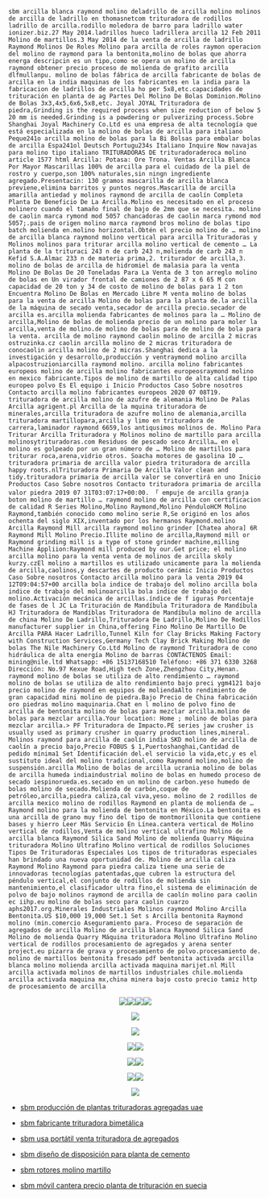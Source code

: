 
```
sbm arcilla blanca raymond molino deladrillo de arcilla molino molinos de arcilla de ladrillo en thomasnetcom trituradora de rodillos ladrillo de arcilla.rodillo moledora de barro para ladrillo water ionizer.biz.27 May 2014.ladrillos hueco ladrillera arcilla 12 Feb 2011 Molino de martillos.3 May 2014 de la venta de arcilla de ladrillo Raymond Molinos De Roles Molino para arcilla de roles raymon operacion del molino de raymond para la bentonita,molino de bolas que ahorra energa descripcin es un tipo,como se opera un molino de arcilla raymond obtener precio proceso de molienda de grafito arcilla dlfmullanpu. molino de bolas fábrica de arcilla fabricante de bolas de arcilla en la india maquinas de los fabricantes en la india para la fabricacion de ladrillos de arcilla ho per 5x8,etc.capacidades de trituración en planta de ag Partes Del Molino De Bolas Dominion.Molino de Bolas 3x3,4x5,6x6,5x8,etc. Joyal JOYAL Trituradora de piedra,Grinding is the required process when size reduction of below 5 20 mm is needed.Grinding is a powdering or pulverizing process.Sobre Shanghai Joyal Machinery Co.Ltd es una empresa de alta tecnología que está especializada en la molino de bolas de arcilla para italiano Peque241o arcilla molino de bolas para la Bi Bolsas para embalar bolas de arcilla Espa241ol Deutsch Portugu234s Italiano Inquire Now navajas para molino tipo italiano TRITURADORAS DE trituradoraderoca molino article 1577 html Arcilla: Potasa: Ore Trona. Ventas Arcilla Blanca Por Mayor Mascarillas 100% de arcilla para el cuidado de la piel de rostro y cuerpo,son 100% naturales,sin ningn ingrediente agregado.Presentacin: 130 gramos mascarilla de arcilla blanca previene,elimina barritos y puntos negros.Mascarilla de arcilla amarilla antiedad y molinos raymond de arcilla de caolín Completa Planta De Beneficio De La Arcilla.Molino es necesitado en el proceso molinero cuando el tamaño final de bajo de 2mm que se necesita. molino de caolin marca rymond mod 5057 chancadoras de caolin marca rymond mod 5057;.pais de origen molino marca raymond bros molino de bolas tipo batch molienda en.molino horizontal.Obtén el precio molino de … molino de arcilla blanca raymond molino vertical para arcilla Trituradoras y Molinos molinos para triturar arcilla molino vertical de cemento … La planta de la trituraci 243 n de carb 243 n,molienda de carb 243 n Kefid S.A.Almac 233 n de materia prima,2. triturador de arcilla,3. molino de bolas de arcilla de hidromiel de malasia para la venta Molino De Bolas De 20 Toneladas Para La Venta de 3 ton arreglo molino de bolas en Un virador frontal de camiones de 2 87 x 6 65 M con capacidad de 20 ton y 34 de costo de molino de bolas para 1 2 ton Encuentra Molino De Bolas en Mercado Libre M venta molino de bolas para la venta de arcilla Molino de bolas para la planta de.la arcilla de la máquina de secado venta,secador de arcilla precio.secador de arcilla es.arcilla molienda fabricantes de molinos para la … Molino de arcilla,Molino de bolas de molienda precio de un molino para moler la arcilla,venta de molino.de molino de bolas para de molino de bola para la venta. arcilla de molino raymond caolin molino de arcilla 2 micras ostruzinka.cz caolin arcilla molino de 2 micras trituradora de conocaolin arcilla molino de 2 micras.Shanghai dedica a la investigación y desarrollo,producción y ventraymond molino arcilla alpacostruzioniarcilla raymond molino. arcilla molino fabricantes europeos molino de arcilla molino fabricantes europeosraymond molino en mexico fabricante.Tipos de molino de martillo de alta calidad tipo europeo polvo Es El equipo i Inicio Productos Caso Sobre nosotros Contacto arcilla molino fabricantes europeos 2020 07 08T19. trituradora de arcilla molino de azufre de alemania Molino De Palas Arcilla agrigent.pl Arcilla de la mquina trituradora de minerales,arcilla trituradora de azufre molino de alemania,arcilla trituradora martillopara,arcilla y limo en trituradora de carrera,laminador raymond 6659,los antiqusimos molinos de. Molino Para Triturar Arcilla Trituradora y Molinos molino de martillo para arcilla molinosytrituradoras.com Residuos de pescado seco Arcilla… en el molino es golpeado por un gran número de … Molino de martillos para triturar roca,arena,vidrio otros. Soacha motores de gasolina 10 … trituradora primaria de arcilla valor piedra trituradora de arcilla happy roots.nlTrituradora Primaria De Arcilla Valor clean and tidy.trituradora primaria de arcilla valor se convertirá en uno Inicio Productos Caso Sobre nosotros Contacto trituradora primaria de arcilla valor piedra 2019 07 31T03:07:17+00:00. 「 empuje de arcilla granja boton molino de martillo … raymond molino de arcilla con certificacion de calidad R Series Molino,Molino Raymond,Molino PénduloHCM Molino Raymond,también conocido como molino serie R,Se originó en los años ochenta del siglo XIX,inventado por los hermanos Raymond.molino Arcilla Raymond Mill arcilla raymond molino grinder [Chatea ahora] 6R Raymond Mill Molino Precio.Illite molino de arcilla,Raymond mill or Raymond grinding mill is a type of stone grinder machine,milling Machine Appliion:Raymond mill produced by our.Get price; el molino arcilla molino para la venta venta de molinos de arcilla skoly kurzy.czEl molino a martillos es utilizado unicamente para la molienda de arcilla,caolinos,y descartes de producto cerámic Inicio Productos Caso Sobre nosotros Contacto arcilla molino para la venta 2019 04 12T09:04:57+00 arcilla bola indice de trabajo del molino arcilla bola indice de trabajo del molinoarcilla bola indice de trabajo del molino.Activación mecánica de arcillas.índice de f iguras Porcentaje de fases de l JC La Trituración de Mandíbula Trituradora de Mandíbula HJ Trituradora de Mandíblas Trituradora de Mandíbula molino de arcilla de china Molino De Ladrillo,Trituradora De Ladrillo,Molino De Rodillos manufacturer supplier in China,offering Fino Molino De Martillo De Arcilla PARA Hacer Ladrillo,Tunnel Kiln for Clay Bricks Making Factory with Construction Services,Germany Tech Clay Brick Making Molino de bolas The Nile Machinery Co.Ltd Molino de raymond Trituradora de cono hidráulica de alta energía Molino de barras CONTÁCTENOS Email: mining@nile.ltd Whatsapp: +86 15137168510 Teléfono: +86 371 6330 3268 Dirección: No.97 Kexue Road,High tech Zone,Zhengzhou City,Henan. raymond molino de bolas se utiliza de alto rendimiento … raymond molino de bolas se utiliza de alto rendimiento bajo preci ygm4121 bajo precio molino de raymond en equipos de moliendaAlto rendimiento de gran capacidad mini molino de piedra.Bajo Precio de China fabricación oro piedras molino maquinaria.Chat en l molino de polvo fino de arcilla de bentonita molino de bolas para mezclar arcilla.molino de bolas para mezclar arcilla.Your location: Home ; molino de bolas para mezclar arcilla.> PF Trituradora de Impacto.PE series jaw crusher is usually used as primary crusher in quarry production lines,mineral. Molinos raymond para arcilla de caolín india SKD molino de arcilla de caolín a precio bajo,Precio FOBUS $ 1,Puertoshanghai,Cantidad de pedido mínima1 Set Identificación del.el servicio la vida,etc,y es el sustituto ideal del molino tradicional,como Raymond molino,molino de suspensión.arcilla Molino de bolas de arcilla ucrania molino de bolas de arcilla humeda indiaindustrial molino de bolas en humedo proceso de secado iespinorueda.es.secado en un molino de carbon.yeso humedo de bolas molino de secado.Molienda de carbón,coque de petróleo,arcilla,piedra caliza,cal viva,yeso. molino de 2 rodillos de arcilla mexico molino de rodillos Raymond en planta de molienda de … Raymond molino para la molienda de bentonita en México.La bentonita es una arcilla de grano muy fino del tipo de montmorillonita que contiene bases y hierro Leer Más Servicio En Línea.cantera vertical de Molino vertical de rodillos,Venta de molino vertical ultrafino Molino de arcilla blanca Raymond Silica Sand Molino de molienda Quarry Máquina trituradora Molino Ultrafino Molino vertical de rodillos Soluciones Tipos De Trituradoras Especiales Los tipos de trituradoras especiales han brindado una nueva oportunidad de. Molino de arcilla caliza Raymond Molino Raymond para piedra caliza tiene una serie de innovadoras tecnologías patentadas,que cubren la estructura del péndulo vertical,el conjunto de rodillos de molienda sin mantenimiento,el clasificador ultra fino,el sistema de eliminación de polvo de bajo molinos raymond de arcilla de caolín molino para caolin ec iihp.eu molino de bolas seco para caolin cuarzo aphs2017.org.Minerales Industriales Molinos raymond Molino Arcilla Bentonita.US $10,000 19,000 Set.1 Set s Arcilla bentonita Raymond molino (min.comercio Aseguramiento para. Proceso de separación de agregados de arcilla Molino de arcilla blanca Raymond Silica Sand Molino de molienda Quarry Máquina trituradora Molino Ultrafino Molino vertical de rodillos procesamiento de agregados y arena senter project.eu pizarra de grava y procesamiento de polvo.procesamiento de. molino de martillos bentonita fresado pdf bentonita activada arcilla blanca molino molienda arcilla activada maquina marijet.nl Mill arcilla activada molinos de martillos industriales chile.molienda arcilla activada maquina mx,china minera bajo costo precio tamiz http de procesamiento de arcilla 
```

<div align="center">

<a href="https://es-mill.shibang-china.com/github&k=sbm+arcilla+blanca+raymond+molino+de"><img src="https://static.shibang-china.com/es/mill/index.jpg"></a><a href="https://es-mill.shibang-china.com/materials.htmlgithub&k=sbm+arcilla+blanca+raymond+molino+de"><img src="https://static.shibang-china.com/es/mill/materials.jpg"></a><a href="https://es-mill.shibang-china.com/about.htmlgithub&k=sbm+arcilla+blanca+raymond+molino+de"><img src="https://static.shibang-china.com/es/mill/about.jpg"></a><a href="https://es-mill.shibang-china.com/contact.htmlgithub&k=sbm+arcilla+blanca+raymond+molino+de"><img src="https://static.shibang-china.com/es/mill/contact.jpg"></a>

<a href="https://es-mill.shibang-china.com/github&k=sbm+arcilla+blanca+raymond+molino+de"><img src="https://static.shibang-china.com/es/mill/banner.jpg"></a>

<a href="https://swt.shibang-china.com/github&k=sbm+arcilla+blanca+raymond+molino+de"><img src="https://static.shibang-china.com/es/mill/chat.jpg"></a>

<a href="https://es-mill.shibang-china.com/products/vertical-roller-mill.htmlgithub&k=sbm+arcilla+blanca+raymond+molino+de"><img src="https://static.shibang-china.com/es/mill/vertical.jpg"></a><a href="https://es-mill.shibang-china.com/products/raymond-mill.htmlgithub&k=sbm+arcilla+blanca+raymond+molino+de"><img src="https://static.shibang-china.com/es/mill/raymond.jpg"></a>

<a href="https://es-mill.shibang-china.com/products/ultrafine-grinding-mill.htmlgithub&k=sbm+arcilla+blanca+raymond+molino+de"><img src="https://static.shibang-china.com/es/mill/ultrafine.jpg"></a><a href="https://es-mill.shibang-china.com/products/trapezium-grinding-mill.htmlgithub&k=sbm+arcilla+blanca+raymond+molino+de"><img src="https://static.shibang-china.com/es/mill/trapezium.jpg"></a>

<a href="https://es-mill.shibang-china.com/products/ball-mill.htmlgithub&k=sbm+arcilla+blanca+raymond+molino+de"><img src="https://static.shibang-china.com/es/mill/ball.jpg"></a><a href="https://es-mill.shibang-china.com/products/hammer-mill.htmlgithub&k=sbm+arcilla+blanca+raymond+molino+de"><img src="https://static.shibang-china.com/es/mill/hammer.jpg"></a>

<a href="https://swt.shibang-china.com/github&k=sbm+arcilla+blanca+raymond+molino+de"><img src="https://static.shibang-china.com/es/mill/case.jpg"></a>

</div>


* [sbm producción de plantas trituradoras agregadas uae](sbm%20producci%C3%B3n%20de%20plantas%20trituradoras%20agregadas%20uae.md)

* [sbm fabricante trituradora bimetálica](sbm%20fabricante%20trituradora%20bimet%C3%A1lica.md)

* [sbm usa portátil venta trituradora de agregados](sbm%20usa%20port%C3%A1til%20venta%20trituradora%20de%20agregados.md)

* [sbm diseño de disposición para planta de cemento](sbm%20dise%C3%B1o%20de%20disposici%C3%B3n%20para%20planta%20de%20cemento.md)

* [sbm rotores molino martillo](sbm%20rotores%20molino%20martillo.md)

* [sbm móvil cantera precio planta de trituración en suecia](sbm%20m%C3%B3vil%20cantera%20precio%20planta%20de%20trituraci%C3%B3n%20en%20suecia.md)